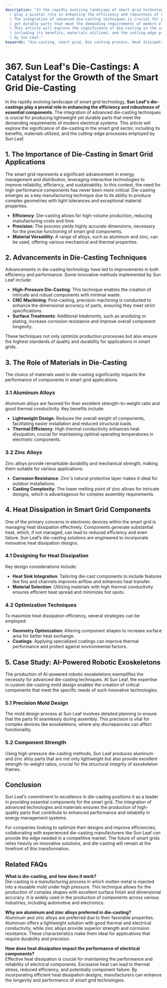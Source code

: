```yaml
---
description: "In the rapidly evolving landscape of smart grid technology, **Sun Leaf's die-castings\
  \ play a pivotal role in enhancing the efficiency and robustness of essential components**.\
  \ The integration of advanced die-casting techniques is crucial for producing lightweight\
  \ yet durable parts that meet the demanding requirements of modern electrical systems.\
  \ This article will explore the significance of die-casting in the smart grid sector,\
  \ including its benefits, materials utilized, and the cutting-edge processes employed\
  \ by Sun Leaf."
keywords: "die-casting, smart grid, Die casting process, Heat dissipation performance"
---
```

# 367. Sun Leaf's Die-Castings: A Catalyst for the Growth of the Smart Grid Die-Casting

In the rapidly evolving landscape of smart grid technology, **Sun Leaf's die-castings play a pivotal role in enhancing the efficiency and robustness of essential components**. The integration of advanced die-casting techniques is crucial for producing lightweight yet durable parts that meet the demanding requirements of modern electrical systems. This article will explore the significance of die-casting in the smart grid sector, including its benefits, materials utilized, and the cutting-edge processes employed by Sun Leaf.

## 1. The Importance of Die-Casting in Smart Grid Applications

The smart grid represents a significant advancement in energy management and distribution, leveraging interactive technologies to improve reliability, efficiency, and sustainability. In this context, the need for high-performance components has never been more critical. Die-casting emerges as a key manufacturing technique due to its ability to produce complex geometries with tight tolerances and exceptional material properties.

- **Efficiency**: Die-casting allows for high-volume production, reducing manufacturing costs and time.
- **Precision**: The process yields highly accurate dimensions, necessary for the precise functioning of smart grid components.
- **Material Versatility**: A range of alloys, such as aluminum and zinc, can be used, offering various mechanical and thermal properties.

## 2. Advancements in Die-Casting Techniques

Advancements in die-casting technology have led to improvements in both efficiency and performance. Some innovative methods implemented by Sun Leaf include:

- **High-Pressure Die-Casting**: This technique enables the creation of intricate and robust components with minimal waste.
- **CNC Machining**: Post-casting, precision machining is conducted to enhance the dimensional accuracy of parts, ensuring they meet strict specifications.
- **Surface Treatments**: Additional treatments, such as anodizing or plating, increase corrosion resistance and improve overall component longevity.

These techniques not only optimize production processes but also ensure the highest standards of quality and durability for applications in smart grids.

## 3. The Role of Materials in Die-Casting

The choice of materials used in die-casting significantly impacts the performance of components in smart grid applications.

### 3.1 Aluminum Alloys

Aluminum alloys are favored for their excellent strength-to-weight ratio and good thermal conductivity. Key benefits include:

- **Lightweight Design**: Reduces the overall weight of components, facilitating easier installation and reduced structural loads.
- **Thermal Efficiency**: High thermal conductivity enhances heat dissipation, crucial for maintaining optimal operating temperatures in electronic components.

### 3.2 Zinc Alloys

Zinc alloys provide remarkable durability and mechanical strength, making them suitable for various applications:

- **Corrosion Resistance**: Zinc's natural protective layer makes it ideal for outdoor installations.
- **Casting Complexity**: The lower melting point of zinc allows for intricate designs, which is advantageous for complex assembly requirements.

## 4. Heat Dissipation in Smart Grid Components

One of the primary concerns in electronic devices within the smart grid is managing heat dissipation effectively. Components generate substantial heat, which, if not managed, can lead to reduced efficiency and even failure. Sun Leaf’s die-casting solutions are engineered to incorporate innovative heat dissipation designs.

### 4.1 Designing for Heat Dissipation

Key design considerations include:

- **Heat Sink Integration**: Tailoring die-cast components to include features like fins and channels improves airflow and enhances heat transfer.
- **Material Selection**: Utilizing materials with high thermal conductivity ensures efficient heat spread and minimizes hot spots.

### 4.2 Optimization Techniques

To maximize heat dissipation efficiency, several strategies can be employed:

- **Geometry Optimization**: Altering component shapes to increase surface area for better heat exchange.
- **Coatings**: Applying specialized coatings can improve thermal performance and protect against environmental factors.

## 5. Case Study: AI-Powered Robotic Exoskeletons

The production of AI-powered robotic exoskeletons exemplifies the necessity for advanced die-casting techniques. At Sun Leaf, the expertise in custom die-casting mold design enables the creation of critical components that meet the specific needs of such innovative technologies. 

### 5.1 Precision Mold Design

The mold design process at Sun Leaf involves detailed planning to ensure that the parts fit seamlessly during assembly. This precision is vital for complex devices like exoskeletons, where any discrepancies can affect functionality.

### 5.2 Component Strength

Using high-pressure die-casting methods, Sun Leaf produces aluminum and zinc alloy parts that are not only lightweight but also provide excellent strength-to-weight ratios, crucial for the structural integrity of exoskeleton frames.

## Conclusion

Sun Leaf’s commitment to excellence in die-casting positions it as a leader in providing essential components for the smart grid. The integration of advanced technologies and materials ensures the production of high-quality parts that contribute to enhanced performance and reliability in energy management systems.

For companies looking to optimize their designs and improve efficiencies, collaborating with experienced die-casting manufacturers like Sun Leaf can provide the edge needed in a competitive market. The future of smart grids relies heavily on innovative solutions, and die-casting will remain at the forefront of this transformation.

## Related FAQs

**What is die-casting, and how does it work?**  
Die-casting is a manufacturing process in which molten metal is injected into a reusable mold under high pressure. This technique allows for the production of complex shapes with excellent surface finish and dimensional accuracy. It is widely used in the production of components across various industries, including automotive and electronics.

**Why are aluminum and zinc alloys preferred in die-casting?**  
Aluminum and zinc alloys are preferred due to their favorable properties. Aluminum offers a lightweight solution with good thermal and electrical conductivity, while zinc alloys provide superior strength and corrosion resistance. These characteristics make them ideal for applications that require durability and precision.

**How does heat dissipation impact the performance of electrical components?**  
Effective heat dissipation is crucial for maintaining the performance and reliability of electrical components. Excessive heat can lead to thermal stress, reduced efficiency, and potentially component failure. By incorporating efficient heat dissipation designs, manufacturers can enhance the longevity and performance of smart grid technologies.
